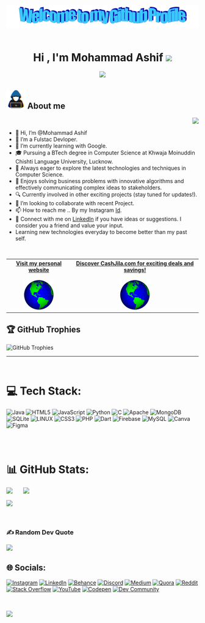 <div align="center">
  <img src="https://github.com/MohammadAshif1001/MohammadAshif1001/blob/main/Assets/welcome.png?raw=true" style="max-width: 100%;" alt="Welcome to my Github Profile" />
  <br />
  <br />
</div>

<h1 align="center"><b>Hi , I'm Mohammad Ashif </b><img src="https://media.giphy.com/media/hvRJCLFzcasrR4ia7z/giphy.gif" width="35"></h1>

<p align="center">
  <a href="https://github.com/DenverCoder1/readme-typing-svg"><img src="https://readme-typing-svg.herokuapp.com?font=Time+New+Roman&color=cyan&size=25&center=true&vCenter=true&width=600&height=100&lines=Cybersecurity+Student,;Bug+Bounty+Hunter,;Cashjila+Founder,;Active+Learner/Researcher..<3"></a>
</p>



## <picture><img src = "https://github.com/Mohammadashif1001/Mohammadashif1001/blob/main/Assets/about_me.gif" width = 50px></picture> **About me**
<picture> <img align="right" src="#"></picture>

<br>

- 👋 Hi, I’m @Mohammad Ashif
- 👀 I’m a Fulstac Devloper.
- 🌱 I’m currently learning with Google.
- 🎓 Pursuing a BTech degree in Computer Science at Khwaja Moinuddin Chishti Language University, Lucknow.
- 🚀 Always eager to explore the latest technologies and techniques in Computer Science.
- 🤖 Enjoys solving business problems with innovative algorithms and effectively communicating complex ideas to stakeholders.
- 🔍 Currently involved in other exciting projects (stay tuned for updates!).
- 💞️ I’m looking to collaborate with recent Project.
- 📫 How to reach me .. By my Instagram [Id](https://instagram.com/1m.ashif).
- 👥 Connect with me on [LinkedIn](https://www.linkedin.com/in/mohammad-ashif-cashjila) if you have ideas or suggestions. I consider you a friend and value your input.
- Learning new technologies everyday to become better than my past self.
 
 
<br>

<!-- Social -->
<table width="100%" align="center">
<tr>
<td align="center">
<a href="https://cashjila.com">
<strong>Visit my personal website</strong>
<br />
<br />
<img alt="Globe" height="80" src="https://github.com/MohammadAshif1001/MohammadAshif1001/blob/main/images/globe.gif?raw=true" />
</a>
</td>

<td align="center">
<a href="https://cashjila.com">
<strong>Discover CashJila.com for exciting deals and savings!</strong>
<br />
<br />
<img alt="Globe" height="80" src="https://github.com/MohammadAshif1001/MohammadAshif1001/blob/main/images/globe.gif?raw=true" />
</a>
</td>

</tr>
</table>



## 🏆 GitHub Trophies
![GitHub Trophies](https://github-profile-trophy.vercel.app/?username=MohammadAshif1001&theme=radical&no-frame=false&no-bg=true&margin-w=4)

---

<br>


# 💻 Tech Stack:
![Java](https://img.shields.io/badge/java-%23ED8B00.svg?style=plastic&logo=java&logoColor=white) 
![HTML5](https://img.shields.io/badge/html5-%23E34F26.svg?style=plastic&logo=html5&logoColor=white) 
![JavaScript](https://img.shields.io/badge/javascript-%23323330.svg?style=plastic&logo=javascript&logoColor=%23F7DF1E) 
![Python](https://img.shields.io/badge/python-%23636363.svg?style=plastic&logo=python&logoColor=white) 
![C](https://img.shields.io/badge/c-%23636363.svg?style=plastic&logo=c&logoColor=white) 
![Apache](https://img.shields.io/badge/apache-%23D42029.svg?style=plastic&logo=apache&logoColor=white) 
![MongoDB](https://img.shields.io/badge/mongodb-%234ea94b.svg?style=plastic&logo=mongodb&logoColor=white) 
![SQLite](https://img.shields.io/badge/sqlite-%23636363.svg?style=plastic&logo=sqlite&logoColor=white) 
![LINUX](https://img.shields.io/badge/linux-%23FCC624.svg?style=plastic&logo=linux&logoColor=black) 
![CSS3](https://img.shields.io/badge/css3-%231572B6.svg?style=plastic&logo=css3&logoColor=white) 
![PHP](https://img.shields.io/badge/php-%23777BB4.svg?style=plastic&logo=php&logoColor=white) 
![Dart](https://img.shields.io/badge/dart-%230175C2.svg?style=plastic&logo=dart&logoColor=white) 
![Firebase](https://img.shields.io/badge/firebase-%23039BE5.svg?style=plastic&logo=firebase&logoColor=white) 
![MySQL](https://img.shields.io/badge/mysql-%2300f.svg?style=plastic&logo=mysql&logoColor=white) 
![Canva](https://img.shields.io/badge/canva-%2300C4CC.svg?style=plastic&logo=canva&logoColor=white) 
![Figma](https://img.shields.io/badge/figma-%23F24E1E.svg?style=plastic&logo=figma&logoColor=white)

<br>

<br>

# 📊 GitHub Stats:
![](https://github-readme-stats.vercel.app/api?username=MohammadAshif1001&theme=tokyonight&hide_border=false&include_all_commits=true&count_private=true) &nbsp; &nbsp; &nbsp; ![](https://github-readme-stats.vercel.app/api/top-langs/?username=MohammadAshif1001&theme=tokyonight&hide_border=false&include_all_commits=true&count_private=true&layout=compact)

 ![](https://github-readme-streak-stats.herokuapp.com/?user=MohammadAshif1001&theme=tokyonight&hide_border=false)<br/>


<br>

### ✍️ Random Dev Quote
![](https://quotes-github-readme.vercel.app/api?type=horizontal&theme=tokyonight)
<br>


## 🌐 Socials:
[![Instagram](https://img.shields.io/badge/Instagram-%23E4405F.svg?logo=Instagram&logoColor=white)](https://instagram.com/1m.ashif)
[![LinkedIn](https://img.shields.io/badge/LinkedIn-%230077B5.svg?logo=linkedin&logoColor=white)](https://linkedin.com/in/mohammad-ashif-cashjila)
[![Behance](https://img.shields.io/badge/Behance-1769ff?logo=behance&logoColor=white)](https://behance.net/MohammadAshif1001)
[![Discord](https://img.shields.io/badge/Discord-%237289DA.svg?logo=discord&logoColor=white)](https://discord.gg/https://discord.gg/eGpzbWsS)
[![Medium](https://img.shields.io/badge/Medium-12100E?logo=medium&logoColor=white)](https://medium.com/@@mohammadashif1000)
[![Quora](https://img.shields.io/badge/Quora-%23B92B27.svg?logo=Quora&logoColor=white)](https://quora.com/profile/Mohammad-Asif-1770)
[![Reddit](https://img.shields.io/badge/Reddit-%23FF4500.svg?logo=Reddit&logoColor=white)](https://reddit.com/user/MohammadAshif1001)
[![Stack Overflow](https://img.shields.io/badge/-Stackoverflow-FE7A16?logo=stack-overflow&logoColor=white)](https://stackoverflow.com/users/21906483)
[![YouTube](https://img.shields.io/badge/YouTube-%23FF0000.svg?logo=YouTube&logoColor=white)](https://youtube.com/@codejila)
[![Codepen](https://img.shields.io/badge/Codepen-000000?style=for-the-badge&logo=codepen&logoColor=white)](https://codepen.io/mohammadAshif)
[![Dev Community](https://img.shields.io/badge/Dev-%23000000.svg?logo=dev.to&logoColor=white)](https://dev.to/mohammadashif)

<br><br>
![](https://visitcount.itsvg.in/api?id=MohammadAshif1001&icon=2&color=1)